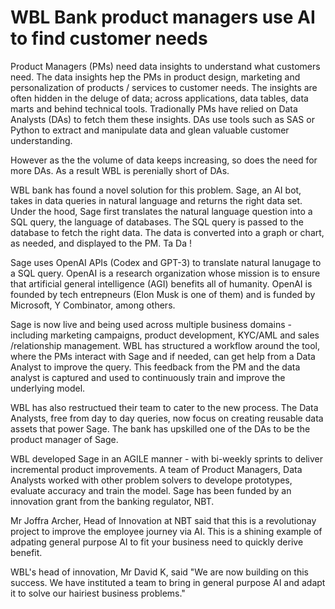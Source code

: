 # WBL Bank product managers use AI to find customer needs

Product Managers (PMs) need data insights to understand what customers need. The data insights hep the PMs in product design, marketing and personalization of products / services to customer needs. The insights are often hidden in the deluge of data; across applications, data tables, data marts and behind technical tools. Tradionally PMs have relied on Data Analysts (DAs) to fetch them these insights. DAs use tools such as SAS or Python to extract and manipulate data and glean valuable customer understanding. 

However as the the volume of data keeps increasing, so does the need for more DAs. As a result WBL is perenially short of DAs.   

WBL bank has found a novel solution for this problem. Sage, an AI bot, takes in data queries in natural language and returns the right data set.  Under the hood, Sage first translates the natural language question into a SQL query, the language of databases. The SQL query is passed to the database to fetch the right data. The data is converted into a graph or chart, as needed, and displayed to the PM. Ta Da !

Sage uses OpenAI APIs (Codex and GPT-3) to translate natural lanugage to a SQL query. OpenAI is a research organization whose mission is to ensure that artificial general intelligence (AGI) benefits all of humanity. OpenAI is founded by tech entrepneurs (Elon Musk is one of them) and is funded by Microsoft, Y Combinator, among others. 

Sage is now live and being used across multiple business domains - including marketing campaigns, product development, KYC/AML and sales /relationship management. WBL has structured a workflow around the tool,  where the PMs interact with Sage and if needed, can get help from a Data Analyst to improve the query. This feedback from the PM and the data analyst is captured and used to continuously train and improve the underlying model. 

WBL has also restructued their team to cater to the new process. The Data Analysts, free from day to day queries, now focus on creating reusable data assets that power Sage. The bank has upskilled one of the DAs to be the product manager of Sage. 

WBL developed Sage in an AGILE manner - with bi-weekly sprints to deliver incremental product improvements. A team of Product Managers, Data Analysts worked with other problem solvers to develope prototypes, evaluate accuracy and train the model. Sage has been funded by an innovation grant from the banking regulator, NBT. 

Mr Joffra Archer, Head of Innovation at NBT said that this is a revolutionay project to improve the employee journey via AI.  This is a shining example of adpating general purpose AI to fit your business need to quickly derive benefit. 

WBL's head of innovation, Mr David K, said "We are now building on this success. We have instituted a team to bring in general purpose AI and adapt it to solve our hairiest business problems."
